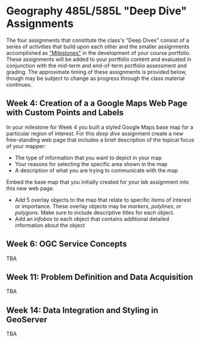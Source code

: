 # Geography 485L/585L "Deep Dive" Assignments #

The four assignments that constitute the class's "Deep Dives" consist of a series of activities that build upon each other and the smaller assignments accomplished as ["Milestones"](http://karlbenedict.com/GEOG485-585/milestones/milestones.html) in the development of your course portfolio. These assignments will be added to your portfolio content and evaluated in conjunction with the mid-term and end-of-term portfolio assessment and grading. The approximate timing of these assignments is provided below, though may be subject to change as progress through the class material continues. 


## Week 4: Creation of a a Google Maps Web Page with Custom Points and Labels ##

In your milestone for Week 4 you built a styled Google Maps base map for a particular region of interest. For this *deep dive* assignment create a new free-standing web page that includes a brief description of the topical focus of your mapper:

* The type of information that you want to depict in your map
* Your reasons for selecting the specific area shown in the map
* A description of what you are trying to communicate with the map

Embed the base map that you initially created for your lab assignment into this new web page.

* Add 5 overlay objects to the map that relate to specific items of interest or importance. These overlay objects may be _markers_, _polylines_, or _polygons_. Make sure to include descriptive titles for each object.
* Add an _infobox_ to each object that contains additional detailed information about the object


## Week 6: OGC Service Concepts ##

TBA


## Week 11: Problem Definition and Data Acquisition ##

TBA


## Week 14: Data Integration and Styling in GeoServer ##

TBA